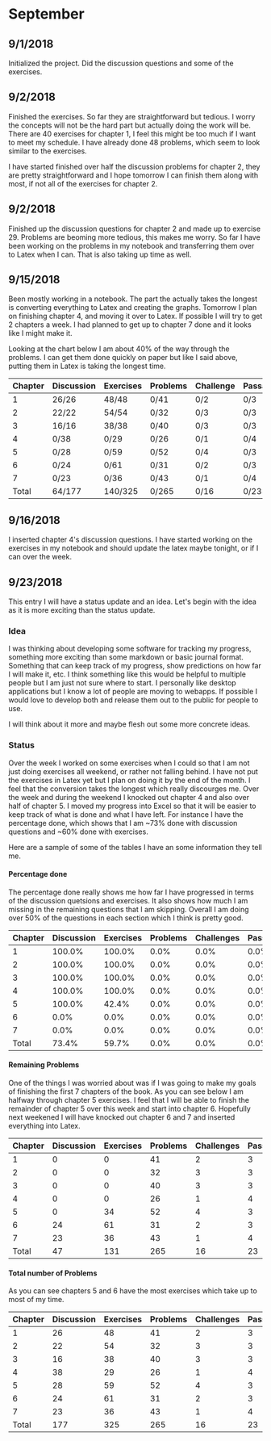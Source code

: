 
# September

## 9/1/2018

Initialized the project.  Did the discussion questions and some of the exercises.  

## 9/2/2018 

Finished the exercises.  So far they are straightforward but tedious.  I worry the concepts will not be the hard part but actually doing the work will be.  There are 40 exercises for chapter 1, I feel this might be too much if I want to meet my schedule.  I have already done 48 problems, which seem to look similar to the exercises.  

I have started finished over half the discussion problems for chapter 2, they are pretty straightforward and I hope tomorrow I can finish them along with most, if not all of the exercises for chapter 2.

## 9/2/2018

Finished up the discussion questions for chapter 2 and made up to exercise 29.  Problems are beoming more tedious, this makes me worry.  So far I have been working on the problems in my notebook and transferring them over to Latex when I can.  That is also taking up time as well.

## 9/15/2018

Been mostly working in a notebook.  The part the actually takes the longest is converting everything to Latex and creating the graphs.  Tomorrow I plan on finishing chapter 4, and moving it over to Latex.  If possible I will try to get 2 chapters a week.  I had planned to get up to chapter 7 done and it looks like I might make it.  

Looking at the chart below I am about 40% of the way through the problems.  I can get them done quickly on paper but like I said above, putting them in Latex is taking the longest time.

| Chapter    | Discussion | Exercises  | Problems   | Challenge  | Passage    | Total      |
|------------|------------|------------|------------|------------|------------|------------|
| 1          | 26/26      | 48/48      | 0/41       | 0/2        | 0/3        | 74/120     |
| 2          | 22/22      | 54/54      | 0/32       | 0/3        | 0/3        | 76/114     |
| 3          | 16/16      | 38/38      | 0/40       | 0/3        | 0/3        | 54/101     |
| 4          | 0/38       | 0/29       | 0/26       | 0/1        | 0/4        | 0/98       |
| 5          | 0/28       | 0/59       | 0/52       | 0/4        | 0/3        | 0/146      |
| 6          | 0/24       | 0/61       | 0/31       | 0/2        | 0/3        | 0/121      |
| 7          | 0/23       | 0/36       | 0/43       | 0/1        | 0/4        | 0/107      |
|Total       | 64/177     | 140/325    | 0/265      | 0/16       | 0/23       | 204/807    |

## 9/16/2018

I inserted chapter 4's discussion questions.  I have started working on the exercises in my notebook and should update the latex maybe tonight, or if I can over the week.

## 9/23/2018

This entry I will have a status update and an idea.  Let's begin with the idea as it is more exciting than the status update.

### Idea

I was thinking about developing some software for tracking my progress, something more exciting than some markdown or basic journal format.  Something that can keep track of my progress, show predictions on how far I will make it, etc.  I think something like this would be helpful to multiple people but I am just not sure where to start.  I personally like desktop applications but I know a lot of people are moving to webapps.  If possible I would love to develop both and release them out to the public for people to use.

I will think about it more and maybe flesh out some more concrete ideas.

### Status 
Over the week I worked on some exercises when I could so that I am not just doing exercises all weekend, or rather not falling behind.  I have not put the exercises in Latex yet but I plan on doing it by the end of the month.  I feel that the conversion takes the longest which really discourges me. Over the week and during the weekend I knocked out chapter 4 and also over half of chapter 5.  I moved my progress into Excel so that it will be easier to keep track of what is done and what I have left.  For instance I have the percentage done, which shows that I am ~73% done with discussion questions and ~60% done with exercises.

Here are a sample of some of the tables I have an some information they tell me.


#### Percentage done

The percentage done really shows me how far I have progressed in terms of the discussion quetsions and exercises.  It also shows how much I am missing in the remaining questions that I am skipping.  Overall I am doing over 50% of the questions in each section which I think is pretty good.

| Chapter    | Discussion | Exercises  | Problems   | Challenges | Passage    | Total      |
|------------|------------|------------|------------|------------|------------|------------|
|1           | 100.0%     | 100.0%     | 0.0%       | 0.0%       | 0.0%       | 61.2%      |
|2           | 100.0%     | 100.0%     | 0.0%       | 0.0%       | 0.0%       | 65.5%      |
|3           | 100.0%     | 100.0%     | 0.0%       | 0.0%       | 0.0%       | 52.4%      |
|4           | 100.0%     | 100.0%     | 0.0%       | 0.0%       | 0.0%       | 65.7%      |
|5           | 100.0%     | 42.4%      | 0.0%       | 0.0%       | 0.0%       | 35.1%      |
|6           | 0.0%       | 0.0%       | 0.0%       | 0.0%       | 0.0%       | 0.0%       |
|7           | 0.0%       | 0.0%       | 0.0%       | 0.0%       | 0.0%       | 0.0%       |
|Total       | 73.4%      | 59.7%      | 0.0%       | 0.0%       | 0.0%       | 40.2%      |

#### Remaining Problems

One of the things I was worried about was if I was going to make my goals of finishing the first 7 chapters of the book.  As you can see below I am halfway through chapter 5 exercises.  I feel that I will be able to finish the remainder of chapter 5 over this week and start into chapter 6.  Hopefully next weekened I will have knocked out chapter 6 and 7 and inserted everything into Latex.

| Chapter    | Discussion | Exercises  | Problems   | Challenges | Passage    | Total      |
|------------|------------|------------|------------|------------|------------|------------|
1            | 0          | 0          | 41         | 2          | 3          | 47         |
2            | 0          | 0          | 32         | 3          | 3          | 40         |
3            | 0          | 0          | 40         | 3          | 3          | 49         |
4            | 0          | 0          | 26         | 1          | 4          | 35         |
5            | 0          | 34         | 52         | 4          | 3          | 98         |
6            | 24         | 61         | 31         | 2          | 3          | 127        |
7            | 23         | 36         | 43         | 1          | 4          | 114        |
Total        | 47         | 131        | 265        | 16         | 23         | 482        |


#### Total number of Problems

As you can see chapters 5 and 6 have the most exercises which take up to most of my time.

| Chapter    | Discussion | Exercises  | Problems   | Challenges | Passage    | Total      |
|------------|------------|------------|------------|------------|------------|------------|
|1           | 26         | 48         | 41         | 2          | 3          | 121        |
|2           | 22         | 54         | 32         | 3          | 3          | 116        |
|3           | 16         | 38         | 40         | 3          | 3          | 103        |
|4           | 38         | 29         | 26         | 1          | 4          | 102        |
|5           | 28         | 59         | 52         | 4          | 3          | 151        |
|6           | 24         | 61         | 31         | 2          | 3          | 127        |
|7           | 23         | 36         | 43         | 1          | 4          | 114        |
|Total       | 177        | 325        | 265        | 16         | 23         | 806        |


